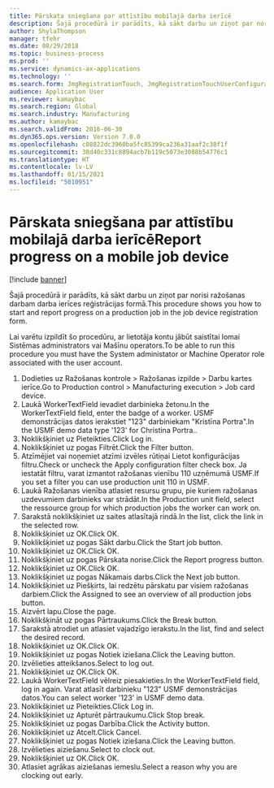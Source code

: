 ```yaml
---
title: Pārskata sniegšana par attīstību mobilajā darba ierīcē
description: Šajā procedūrā ir parādīts, kā sākt darbu un ziņot par norisi ražošanas darbam darba ierīces reģistrācijas formā.
author: ShylaThompson
manager: tfehr
ms.date: 08/29/2018
ms.topic: business-process
ms.prod: ''
ms.service: dynamics-ax-applications
ms.technology: ''
ms.search.form: JmgRegistrationTouch, JmgRegistrationTouchUserConfiguration, JmgRegistrationTouchStart, JmgRegistrationTouchReportFeedback, JmgRegistrationTouchAssignedJobs, JmgRegistrationTouchBreak, JmgRegistrationTouchLeave, JmgRegistrationTouchIndirectActivity, JmgDialogForm, JmgRegistrationTouchReportProgress, JmgFeedbackWizard, JmgJobBundleProdFeedback
audience: Application User
ms.reviewer: kamaybac
ms.search.region: Global
ms.search.industry: Manufacturing
ms.author: kamaybac
ms.search.validFrom: 2016-06-30
ms.dyn365.ops.version: Version 7.0.0
ms.openlocfilehash: c08822dc3960ba5fc85399ca236a31aaf2c38f1f
ms.sourcegitcommit: 38d40c331c8894acb7b119c5073e3088b54776c1
ms.translationtype: HT
ms.contentlocale: lv-LV
ms.lasthandoff: 01/15/2021
ms.locfileid: "5010951"
---
```

# <a name="report-progress-on-a-mobile-job-device"></a><span data-ttu-id="5b513-103">Pārskata sniegšana par attīstību mobilajā darba ierīcē</span><span class="sxs-lookup"><span data-stu-id="5b513-103">Report progress on a mobile job device</span></span>

[!include [banner](../../includes/banner.md)]

<span data-ttu-id="5b513-104">Šajā procedūrā ir parādīts, kā sākt darbu un ziņot par norisi ražošanas darbam darba ierīces reģistrācijas formā.</span><span class="sxs-lookup"><span data-stu-id="5b513-104">This procedure shows you how to start and report progress on a production job in the job device registration form.</span></span>



<span data-ttu-id="5b513-105">Lai varētu izpildīt šo procedūru, ar lietotāja kontu jābūt saistītai lomai Sistēmas administrators vai Mašīnu operators.</span><span class="sxs-lookup"><span data-stu-id="5b513-105">To be able to run this procedure you must have the System administator or Machine Operator role associated with the user account.</span></span>

1. <span data-ttu-id="5b513-106">Dodieties uz Ražošanas kontrole > Ražošanas izpilde > Darbu kartes ierīce.</span><span class="sxs-lookup"><span data-stu-id="5b513-106">Go to Production control > Manufacturing execution > Job card device.</span></span>
2. <span data-ttu-id="5b513-107">Laukā WorkerTextField ievadiet darbinieka žetonu.</span><span class="sxs-lookup"><span data-stu-id="5b513-107">In the WorkerTextField field, enter the badge of a worker.</span></span> <span data-ttu-id="5b513-108">USMF demonstrācijas datos ierakstiet "123" darbiniekam "Kristīna Portra".</span><span class="sxs-lookup"><span data-stu-id="5b513-108">In the USMF demo data type '123' for Christina Portra..</span></span>
3. <span data-ttu-id="5b513-109">Noklikšķiniet uz Pieteikties.</span><span class="sxs-lookup"><span data-stu-id="5b513-109">Click Log in.</span></span>
4. <span data-ttu-id="5b513-110">Noklikšķiniet uz pogas Filtrēt.</span><span class="sxs-lookup"><span data-stu-id="5b513-110">Click the Filter button.</span></span>
5. <span data-ttu-id="5b513-111">Atzīmējiet vai noņemiet atzīmi izvēles rūtiņai Lietot konfigurācijas filtru.</span><span class="sxs-lookup"><span data-stu-id="5b513-111">Check or uncheck the Apply configuration filter check box.</span></span> <span data-ttu-id="5b513-112">Ja iestatāt filtru, varat izmantot ražošanas vienību 110 uzņēmumā USMF.</span><span class="sxs-lookup"><span data-stu-id="5b513-112">If you set a filter you can use production unit 110 in USMF.</span></span>
6. <span data-ttu-id="5b513-113">Laukā Ražošanas vienība atlasiet resursu grupu, pie kuriem ražošanas uzdevumiem darbinieks var strādāt.</span><span class="sxs-lookup"><span data-stu-id="5b513-113">In the Production unit field, select the ressource group for which production jobs the worker can work on.</span></span>
7. <span data-ttu-id="5b513-114">Sarakstā noklikšķiniet uz saites atlasītajā rindā.</span><span class="sxs-lookup"><span data-stu-id="5b513-114">In the list, click the link in the selected row.</span></span>
8. <span data-ttu-id="5b513-115">Noklikšķiniet uz OK.</span><span class="sxs-lookup"><span data-stu-id="5b513-115">Click OK.</span></span>
9. <span data-ttu-id="5b513-116">Noklikšķiniet uz pogas Sākt darbu.</span><span class="sxs-lookup"><span data-stu-id="5b513-116">Click the Start job button.</span></span>
10. <span data-ttu-id="5b513-117">Noklikšķiniet uz OK.</span><span class="sxs-lookup"><span data-stu-id="5b513-117">Click OK.</span></span>
11. <span data-ttu-id="5b513-118">Noklikšķiniet uz pogas Pārskata norise.</span><span class="sxs-lookup"><span data-stu-id="5b513-118">Click the Report progress button.</span></span>
12. <span data-ttu-id="5b513-119">Noklikšķiniet uz OK.</span><span class="sxs-lookup"><span data-stu-id="5b513-119">Click OK.</span></span>
13. <span data-ttu-id="5b513-120">Noklikšķiniet uz pogas Nākamais darbs.</span><span class="sxs-lookup"><span data-stu-id="5b513-120">Click the Next job button.</span></span>
14. <span data-ttu-id="5b513-121">Noklikšķiniet uz Piešķirts, lai redzētu pārskatu par visiem ražošanas darbiem.</span><span class="sxs-lookup"><span data-stu-id="5b513-121">Click the Assigned to see an overview of all production jobs button.</span></span>
15. <span data-ttu-id="5b513-122">Aizvērt lapu.</span><span class="sxs-lookup"><span data-stu-id="5b513-122">Close the page.</span></span>
16. <span data-ttu-id="5b513-123">Noklikšķināt uz pogas Pārtraukums.</span><span class="sxs-lookup"><span data-stu-id="5b513-123">Click the Break button.</span></span>
17. <span data-ttu-id="5b513-124">Sarakstā atrodiet un atlasiet vajadzīgo ierakstu.</span><span class="sxs-lookup"><span data-stu-id="5b513-124">In the list, find and select the desired record.</span></span>
18. <span data-ttu-id="5b513-125">Noklikšķiniet uz OK.</span><span class="sxs-lookup"><span data-stu-id="5b513-125">Click OK.</span></span>
19. <span data-ttu-id="5b513-126">Noklikšķiniet uz pogas Notiek iziešana.</span><span class="sxs-lookup"><span data-stu-id="5b513-126">Click the Leaving button.</span></span>
20. <span data-ttu-id="5b513-127">Izvēlieties atteikšanos.</span><span class="sxs-lookup"><span data-stu-id="5b513-127">Select to log out.</span></span>
21. <span data-ttu-id="5b513-128">Noklikšķiniet uz OK.</span><span class="sxs-lookup"><span data-stu-id="5b513-128">Click OK.</span></span>
22. <span data-ttu-id="5b513-129">Laukā WorkerTextField vēlreiz piesakieties.</span><span class="sxs-lookup"><span data-stu-id="5b513-129">In the WorkerTextField field, log in again.</span></span> <span data-ttu-id="5b513-130">Varat atlasīt darbinieku "123" USMF demonstrācijas datos.</span><span class="sxs-lookup"><span data-stu-id="5b513-130">You can select worker '123' in USMF demo data.</span></span>
23. <span data-ttu-id="5b513-131">Noklikšķiniet uz Pieteikties.</span><span class="sxs-lookup"><span data-stu-id="5b513-131">Click Log in.</span></span>
24. <span data-ttu-id="5b513-132">Noklikšķiniet uz Apturēt pārtraukumu.</span><span class="sxs-lookup"><span data-stu-id="5b513-132">Click Stop break.</span></span>
25. <span data-ttu-id="5b513-133">Noklikšķiniet uz pogas Darbība.</span><span class="sxs-lookup"><span data-stu-id="5b513-133">Click the Activity button.</span></span>
26. <span data-ttu-id="5b513-134">Noklikšķiniet uz Atcelt.</span><span class="sxs-lookup"><span data-stu-id="5b513-134">Click Cancel.</span></span>
27. <span data-ttu-id="5b513-135">Noklikšķiniet uz pogas Notiek iziešana.</span><span class="sxs-lookup"><span data-stu-id="5b513-135">Click the Leaving button.</span></span>
28. <span data-ttu-id="5b513-136">Izvēlieties aiziešanu.</span><span class="sxs-lookup"><span data-stu-id="5b513-136">Select to clock out.</span></span>
29. <span data-ttu-id="5b513-137">Noklikšķiniet uz OK.</span><span class="sxs-lookup"><span data-stu-id="5b513-137">Click OK.</span></span>
30. <span data-ttu-id="5b513-138">Atlasiet agrākas aiziešanas iemeslu.</span><span class="sxs-lookup"><span data-stu-id="5b513-138">Select a reason why you are clocking out early.</span></span>


